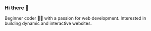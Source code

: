 ### Hi there 👋
Beginner coder 👩‍💻 with a passion for web development. Interested in building dynamic and interactive websites.

